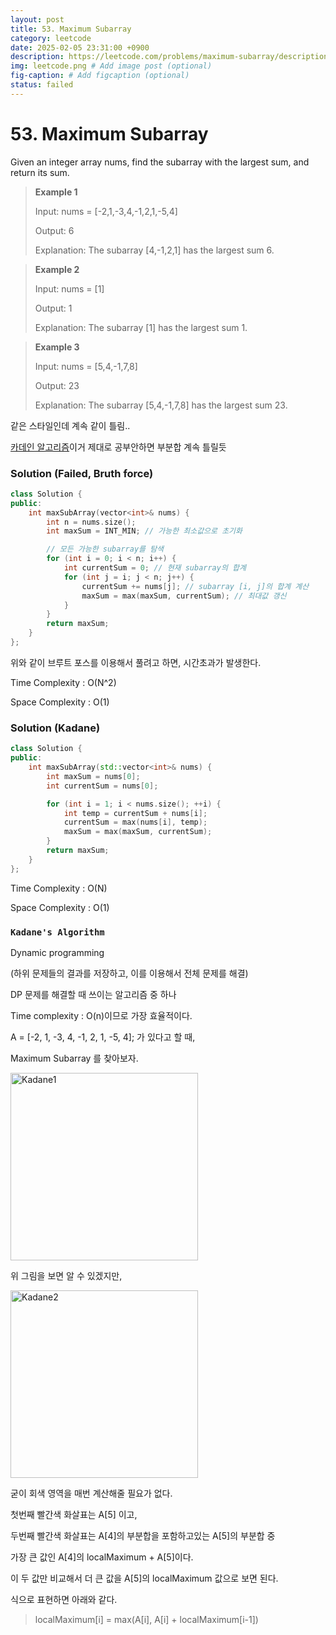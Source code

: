 ```yaml
---
layout: post
title: 53. Maximum Subarray
category: leetcode
date: 2025-02-05 23:31:00 +0900
description: https://leetcode.com/problems/maximum-subarray/description/?source=post_page-----acbc8c279f29--------------------------------
img: leetcode.png # Add image post (optional)
fig-caption: # Add figcaption (optional)
status: failed
---
```


# 53. Maximum Subarray

Given an integer array nums, find the 
subarray
 with the largest sum, and return its sum.

 

> **Example 1**
> 
> Input: nums = [-2,1,-3,4,-1,2,1,-5,4]
> 
> Output: 6
> 
> Explanation: The subarray [4,-1,2,1] has the largest sum 6.



> **Example 2**
> 
> Input: nums = [1]
> 
> Output: 1
> 
> Explanation: The subarray [1] has the largest sum 1.


> **Example 3**
> 
> Input: nums = [5,4,-1,7,8]
> 
> Output: 23
> 
> Explanation: The subarray [5,4,-1,7,8] has the largest sum 23.


같은 스타일인데 계속 같이 틀림..

[카데인 알고리즘](#kadanes-algorithm)이거 제대로 공부안하면 부분합 계속 틀릴듯

### Solution (Failed, Bruth force)
```cpp
class Solution {
public:
    int maxSubArray(vector<int>& nums) {
        int n = nums.size();
        int maxSum = INT_MIN; // 가능한 최소값으로 초기화

        // 모든 가능한 subarray를 탐색
        for (int i = 0; i < n; i++) {
            int currentSum = 0; // 현재 subarray의 합계
            for (int j = i; j < n; j++) {
                currentSum += nums[j]; // subarray [i, j]의 합계 계산
                maxSum = max(maxSum, currentSum); // 최대값 갱신
            }
        }
        return maxSum;
    }
};
```
위와 같이 브루트 포스를 이용해서 풀려고 하면, 시간초과가 발생한다.

Time Complexity : O(N^2)

Space Complexity : O(1)



### Solution (Kadane)

```cpp
class Solution {
public:
    int maxSubArray(std::vector<int>& nums) {
        int maxSum = nums[0]; 
        int currentSum = nums[0]; 

        for (int i = 1; i < nums.size(); ++i) {
            int temp = currentSum + nums[i];
            currentSum = max(nums[i], temp);
            maxSum = max(maxSum, currentSum);
        }
        return maxSum;
    }
};
```

Time Complexity : O(N)

Space Complexity : O(1)



### `Kadane's Algorithm`

Dynamic programming

(하위 문제들의 결과를 저장하고, 이를 이용해서 전체 문제를 해결)

DP 문제를 해결할 때 쓰이는 알고리즘 중 하나

Time complexity : O(n)이므로 가장 효율적이다. 


A = [-2, 1, -3, 4, -1, 2, 1, -5, 4]; 가 있다고 할 때, 

Maximum Subarray 를 찾아보자.

<img src="/Kadane1.jfif" alt="Kadane1" width="300"/>

위 그림을 보면 알 수 있겠지만, 

<img src="/Kadane2.jfif" alt="Kadane2" width="300"/>

굳이 회색 영역을 매번 계산해줄 필요가 없다. 

첫번째 빨간색 화살표는 A[5] 이고, 

두번째 빨간색 화살표는 A[4]의 부분합을 포함하고있는 A[5]의 부분합 중 

가장 큰 값인 A[4]의 localMaximum + A[5]이다. 

이 두 값만 비교해서 더 큰 값을 A[5]의 localMaximum 값으로 보면 된다. 

식으로 표현하면 아래와 같다.

> localMaximum[i] = max(A[i], A[i] + localMaximum[i-1])